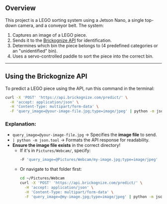 ## Overview
This project is a LEGO sorting system using a Jetson Nano, a single top-down camera, and a conveyor belt. The system:
1. Captures an image of a LEGO piece.
2. Sends it to the [Brickognize API](https://api.brickognize.com/) for identification.
3. Determines which bin the piece belongs to (4 predefined categories or an "unidentified" bin).
4. Uses a servo-controlled paddle to sort the piece into the correct bin.

---

## Using the Brickognize API
To predict a LEGO piece using the API, run this command in the terminal:

```bash
curl -X 'POST' 'https://api.brickognize.com/predict/' \
  -H 'accept: application/json' \
  -H 'Content-Type: multipart/form-data' \
  -F 'query_image=@your-image-file.jpg;type=image/jpeg' | python -m json.tool
```

### Explanation:
- `query_image=@your-image-file.jpg` → Specifies the **image file** to send.
- `| python -m json.tool` → Formats the API response for readability.
- **Ensure the image file exists** in the correct directory!
  - If it's in `Pictures/Webcam/`, specify:
    ```bash
    -F 'query_image=@Pictures/Webcam/my-image.jpg;type=image/jpeg'
    ```
  - Or navigate to that folder first:
    ```bash
    cd ~/Pictures/Webcam
    curl -X 'POST' 'https://api.brickognize.com/predict/' \
      -H 'accept: application/json' \
      -H 'Content-Type: multipart/form-data' \
      -F 'query_image=@my-image.jpg;type=image/jpeg' | python -m json.tool
    ```
